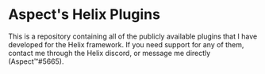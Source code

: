 # Aspect's Helix Plugins

This is a repository containing all of the publicly available plugins that I have developed for the Helix framework. If you need support for any of them, contact me through the Helix discord, or message me directly (Aspect™#5665).
